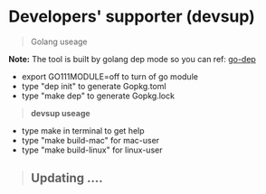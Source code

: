 # Developers' supporter (devsup)

> Golang useage

**Note:** The tool is built by golang dep mode so you can ref: [go-dep](https://github.com/golang/dep)
-  export GO111MODULE=off to turn of go module
- type "dep init" to generate Gopkg.toml
- type "make dep" to generate Gopkg.lock

> **devsup useage**
- type make in terminal to get help
- type "make build-mac" for mac-user
- type "make build-linux" for linux-user

> ## Updating ....
